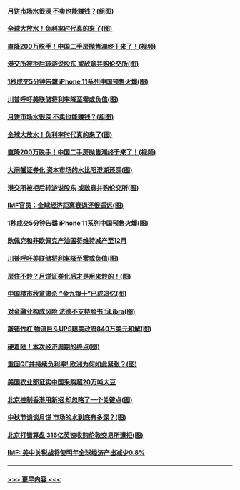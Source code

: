 #### [月饼市场水很深 不卖也能赚钱？(组图)](../pages/p5/907365.md?t=09150300) 
#### [全球大放水！负利率时代真的来了(图)](../pages/p5/907372.md?t=09150300) 
#### [直降200万脱手！中国二手房抛售潮终于来了！(视频)](../pages/p5/907361.md?t=09150300) 
#### [港交所被拒后转游说股东 或敌意并购伦交所(图)](../pages/p5/907380.md?t=09150300) 
#### [1秒成交5分钟告罄 iPhone 11系列中国预售火爆(图)](../pages/p5/907373.md?t=09150300) 
#### [川普呼吁美联储将利率降至零或负值(图)](../pages/p5/907303.md?t=09150300) 
#### [月饼市场水很深 不卖也能赚钱？(组图)](../pages/p5/907365.md?t=09150300) 
#### [全球大放水！负利率时代真的来了(图)](../pages/p5/907372.md?t=09150300) 
#### [直降200万脱手！中国二手房抛售潮终于来了！(视频)](../pages/p5/907361.md?t=09150300) 
#### [大闸蟹证券化 资本市场的水比阳澄湖还深(图)](../pages/p5/907370.md?t=09150300) 
#### [港交所被拒后转游说股东 或敌意并购伦交所(图)](../pages/p5/907380.md?t=09150300) 
#### [IMF官员：全球经济距离衰退还很遥远(图)](../pages/p5/907377.md?t=09150300) 
#### [1秒成交5分钟告罄 iPhone 11系列中国预售火爆(图)](../pages/p5/907373.md?t=09150300) 
#### [欧佩克和非欧佩克产油国将维持减产至12月](../pages/p5/907339.md?t=09150300) 
#### [川普呼吁美联储将利率降至零或负值(图)](../pages/p5/907303.md?t=09150300) 
#### [房住不炒？月饼证券化后才是用来炒的！(图)](../pages/p5/907337.md?t=09150300) 
#### [中国楼市秋意肃杀 “金九银十”已成追忆(图)](../pages/p5/907275.md?t=09150300) 
#### [对金融业构成风险 法德不支持脸书币Libra(图)](../pages/p5/907312.md?t=09150300) 
#### [敲错竹杠 物流巨头UPS赔美政府840万美元和解(图)](../pages/p5/907308.md?t=09150300) 
#### [硬着陆！本次经济周期的终点(图)](../pages/p5/907268.md?t=09150300) 
#### [重回QE并持续负利率! 欧洲为何如此紧张？(图)](../pages/p5/907269.md?t=09150300) 
#### [美国农业部证实中国采购超20万吨大豆](../pages/p5/907287.md?t=09150300) 
#### [北京控制香港用新招 却忽略了一个关键点(图)](../pages/p5/907256.md?t=09150300) 
#### [中秋节谈谈月饼 市场的水到底有多深？(图)](../pages/p5/907241.md?t=09150300) 
#### [北京打错算盘 316亿英镑收购伦敦交易所遭拒(图)](../pages/p5/907236.md?t=09150300) 
#### [IMF: 美中关税战将使明年全球经济产出减少0.8%](../pages/p5/907233.md?t=09150300) 

----
#### [ >>> 更早内容 <<< ](../indexes/p5-earlier.md)
